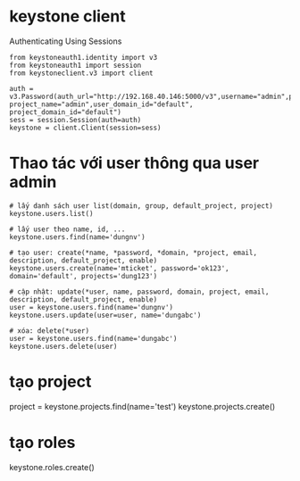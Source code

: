 # keystone client
Authenticating Using Sessions
```
from keystoneauth1.identity import v3
from keystoneauth1 import session
from keystoneclient.v3 import client

auth = v3.Password(auth_url="http://192.168.40.146:5000/v3",username="admin",password="ok123", project_name="admin",user_domain_id="default", project_domain_id="default")
sess = session.Session(auth=auth)
keystone = client.Client(session=sess)
```

# Thao tác với user thông qua user admin
```
# lấy danh sách user list(domain, group, default_project, project) 
keystone.users.list()

# lấy user theo name, id, ...
keystone.users.find(name='dungnv')

# tạo user: create(*name, *password, *domain, *project, email, description, default_project, enable)
keystone.users.create(name='mticket', password='ok123', domain='default', projects='dung123')

# cập nhật: update(*user, name, password, domain, project, email, description, default_project, enable)
user = keystone.users.find(name='dungnv')
keystone.users.update(user=user, name='dungabc')

# xóa: delete(*user)
user = keystone.users.find(name='dungabc')
keystone.users.delete(user)
```
# tạo project
project = keystone.projects.find(name='test')
keystone.projects.create()

# tạo roles
keystone.roles.create()
```

